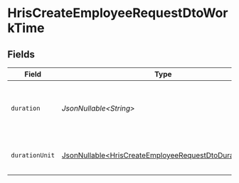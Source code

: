 # HrisCreateEmployeeRequestDtoWorkTime


## Fields

| Field                                                                                                                          | Type                                                                                                                           | Required                                                                                                                       | Description                                                                                                                    | Example                                                                                                                        |
| ------------------------------------------------------------------------------------------------------------------------------ | ------------------------------------------------------------------------------------------------------------------------------ | ------------------------------------------------------------------------------------------------------------------------------ | ------------------------------------------------------------------------------------------------------------------------------ | ------------------------------------------------------------------------------------------------------------------------------ |
| `duration`                                                                                                                     | *JsonNullable\<String>*                                                                                                        | :heavy_minus_sign:                                                                                                             | The work time duration in ISO 8601 duration format                                                                             | P0Y0M0DT8H0M0S                                                                                                                 |
| `durationUnit`                                                                                                                 | [JsonNullable\<HrisCreateEmployeeRequestDtoDurationUnit>](../../models/components/HrisCreateEmployeeRequestDtoDurationUnit.md) | :heavy_minus_sign:                                                                                                             | The duration unit of the work time                                                                                             | month                                                                                                                          |